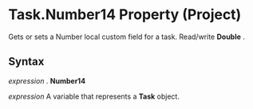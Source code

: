 
# Task.Number14 Property (Project)

Gets or sets a Number local custom field for a task. Read/write  **Double** .


## Syntax

 _expression_ . **Number14**

 _expression_ A variable that represents a **Task** object.

